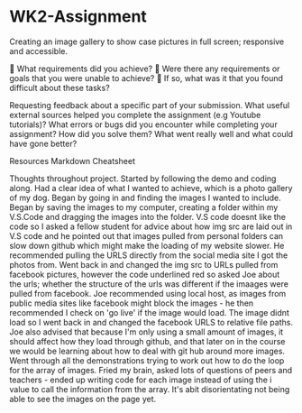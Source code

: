# WK2-Assignment

Creating an image gallery to show case pictures in full screen; responsive and accessible.

🎯 What requirements did you achieve?
🎯 Were there any requirements or goals that you were unable to achieve?
🎯 If so, what was it that you found difficult about these tasks?

Requesting feedback about a specific part of your submission.
What useful external sources helped you complete the assignment (e.g Youtube tutorials)?
What errors or bugs did you encounter while completing your assignment? How did you solve them?
What went really well and what could have gone better?

Resources
Markdown Cheatsheet

Thoughts throughout project.
Started by following the demo and coding along. Had a clear idea of what I wanted to achieve, which is a photo gallery of my dog. Began by going in and finding the images I wanted to include. Began by saving the images to my computer, creating a folder within my V.S.Code and dragging the images into the folder. V.S code doesnt like the code so I asked a fellow student for advice about how img src are laid out in V.S code and he pointed out that images pulled from personal folders can slow down github which might make the loading of my website slower. He recommended pulling the URLS directly from the social media site I got the photos from.
Went back in and changed the img src to URLs pulled from facebook pictures, however the code underlined red so asked Joe about the urls; whether the structure of the urls was different if the imaages were pulled from facebook. Joe recommended using local host, as images from public media sites like facebook might block the images - he then recommended I check on 'go live' if the image would load. The image didnt load so I went back in and changed the facebook URLS to relative file paths. Joe also advised that because I'm only using a small amount of images, it should affect how they load through github, and that later on in the course we would be learning about how to deal with git hub around more images.
Went through all the demonstrations trying to work out how to do the loop for the array of images. Fried my brain, asked lots of questions of peers and teachers - ended up writing code for each image instead of using the i value to call the information from the array. It's abit disorientating not being able to see the images on the page yet.
